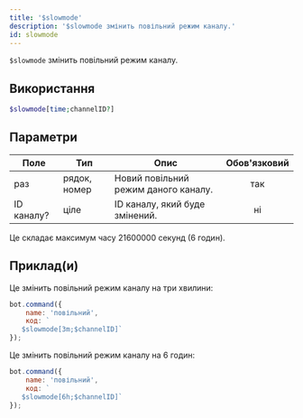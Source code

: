 ```yaml
---
title: '$slowmode'
description: '$slowmode змінить повільний режим каналу.'
id: slowmode
---
```


`$slowmode` змінить повільний режим каналу.

## Використання

```php
$slowmode[time;channelID?]
```

## Параметри

| Поле       | Тип          | Опис                                 | Обов'язковий |
| ---------- | ------------ | ------------------------------------ |:------------:|
| раз        | рядок, номер | Новий повільний режим даного каналу. |     так      |
| ID каналу? | ціле         | ID каналу, який буде змінений.       |      ні      |

Це складає максимум часу 21600000 секунд (6 годин).

## Приклад(и)

Це змінить повільний режим каналу на три хвилини:

```javascript
bot.command({
    name: 'повільний',
    код: `
   $slowmode[3m;$channelID]`
});
```

Це змінить повільний режим каналу на 6 годин:

```javascript
bot.command({
    name: 'повільний',
    код: `
   $slowmode[6h;$channelID]`
});
```